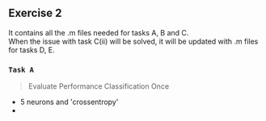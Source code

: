 ## Exercise 2

It contains all the .m files needed for tasks A, B and C. <br />
When the issue with task C(ii) will be solved, it will be updated with .m files for tasks D, E.

### `Task A`

> Evaluate Performance Classification Once

- 5 neurons and 'crossentropy'
- 




